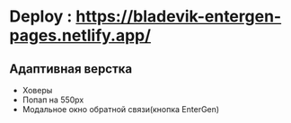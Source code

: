 # Deploy : https://bladevik-entergen-pages.netlify.app/
## Адаптивная верстка
- Ховеры
- Попап на 550px
- Модальное окно обратной связи(кнопка EnterGen)

